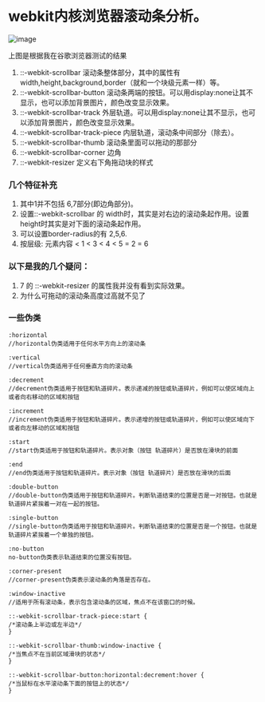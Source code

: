 
# webkit内核浏览器滚动条分析。

 ![image](https://github.com/luoshilu/study-a-little-every-day/blob/master/css/%E5%85%B3%E4%BA%8E%E6%B5%8F%E8%A7%88%E5%99%A8%E6%BB%9A%E5%8A%A8%E6%9D%A1/img/cm11.png)

 上图是根据我在谷歌浏览器测试的结果
 

1. ::-webkit-scrollbar               滚动条整体部分，其中的属性有width,height,background,border（就和一个块级元素一样）等。
2. ::-webkit-scrollbar-button        滚动条两端的按钮。可以用display:none让其不显示，也可以添加背景图片，颜色改变显示效果。
3. ::-webkit-scrollbar-track         外层轨道。可以用display:none让其不显示，也可以添加背景图片，颜色改变显示效果。
4. ::-webkit-scrollbar-track-piece   内层轨道，滚动条中间部分（除去）。
5. ::-webkit-scrollbar-thumb         滚动条里面可以拖动的那部分
6. ::-webkit-scrollbar-corner        边角
7. ::-webkit-resizer                 定义右下角拖动块的样式

### 几个特征补充
1. 其中1并不包括 6,7部分(即边角部分)。
1. 设置::-webkit-scrollbar 的 width时，其实是对右边的滚动条起作用。设置height时其实是对下面的滚动条起作用。
1. 可以设置border-radius的有 2,5,6.
1. 按层级: 元素内容 < 1 < 3 < 4 < 5 = 2 = 6
 
### 以下是我的几个疑问：

1. 7 的 ::-webkit-resizer 的属性我并没有看到实际效果。
1. 为什么可拖动的滚动条高度过高就不见了 

### 一些伪类

```
:horizontal
//horizontal伪类适用于任何水平方向上的滚动条
 
:vertical
//vertical伪类适用于任何垂直方向的滚动条
 
:decrement
//decrement伪类适用于按钮和轨道碎片。表示递减的按钮或轨道碎片，例如可以使区域向上或者向右移动的区域和按钮
 
:increment
//increment伪类适用于按钮和轨道碎片。表示递增的按钮或轨道碎片，例如可以使区域向下或者向左移动的区域和按钮
 
:start
//start伪类适用于按钮和轨道碎片。表示对象（按钮 轨道碎片）是否放在滑块的前面
 
:end
//end伪类适用于按钮和轨道碎片。表示对象（按钮 轨道碎片）是否放在滑块的后面
 
:double-button
//double-button伪类适用于按钮和轨道碎片。判断轨道结束的位置是否是一对按钮。也就是轨道碎片紧挨着一对在一起的按钮。
 
:single-button
//single-button伪类适用于按钮和轨道碎片。判断轨道结束的位置是否是一个按钮。也就是轨道碎片紧挨着一个单独的按钮。
 
:no-button
no-button伪类表示轨道结束的位置没有按钮。
 
:corner-present
//corner-present伪类表示滚动条的角落是否存在。
 
:window-inactive
//适用于所有滚动条，表示包含滚动条的区域，焦点不在该窗口的时候。
 
::-webkit-scrollbar-track-piece:start {
/*滚动条上半边或左半边*/
}
 
::-webkit-scrollbar-thumb:window-inactive {
/*当焦点不在当前区域滑块的状态*/
}
 
::-webkit-scrollbar-button:horizontal:decrement:hover {
/*当鼠标在水平滚动条下面的按钮上的状态*/
}
```



 